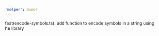 ```yaml
---
'melper': minor
---
```


feat(encode-symbols.ts): add function to encode symbols in a string using he library
